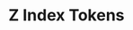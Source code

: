 <script setup>
  import * as tokens from '@package/tokens/lib/zIndex.js'
  const types = [''];
</script>

# Z Index Tokens

<TokenView 
  v-for="(type, index) in types" 
  category="zIndex" 
  orderBy="valueWithoutUnit"
  hide-preview="true"
  :tokens="tokens"
  :key="index" 
  :type="type" 
/>
